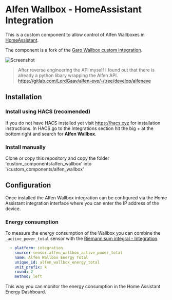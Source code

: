# Alfen Wallbox - HomeAssistant Integration

This is a custom component to allow control of Alfen Wallboxes in [HomeAssistant](https://home-assistant.io).

The component is a fork of the [Garo Wallbox custom integration](https://github.com/sockless-coding/garo_wallbox).

![Screenshot](https://github.com/egnerfl/alfen_wallbox/blob/master/doc/screenshot.png)

> After reverse engineering the API myself I found out that there is already a python libary wrapping the Alfen API.
> https://gitlab.com/LordGaav/alfen-eve/-/tree/develop/alfeneve

## Installation

### Install using HACS (recomended)
If you do not have HACS installed yet visit https://hacs.xyz for installation instructions.
In HACS go to the Integrations section hit the big + at the bottom right and search for **Alfen Wallbox**.

### Install manually
Clone or copy this repository and copy the folder 'custom_components/alfen_wallbox' into '<homeassistant config>/custom_components/alfen_wallbox'

## Configuration

Once installed the Alfen Wallbox integration can be configured via the Home Assistant integration interface 
where you can enter the IP address of the device.

### Energy consumption

To measure the energy consumption of the Wallbox you can combine the `_active_power_total` sensor with the [Riemann sum integral - Integration](https://www.home-assistant.io/integrations/integration/).

``` yaml
  - platform: integration
    source: sensor.alfen_wallbox_active_power_total
    name: Alfen Wallbox Energy Total
    unique_id: alfen_wallbox_energy_total
    unit_prefix: k
    round: 2
    method: left
```

This way you can monitor the energy consumption in the Home Assistant Energy Dashboard.
